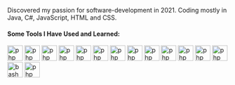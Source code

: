 Discovered my passion for software-development in 2021. Coding mostly in Java, C#, JavaScript, HTML and CSS.

<h4>Some Tools I Have Used and Learned:</h4>
<p align="left"> 
<img src="https://cdn.jsdelivr.net/gh/devicons/devicon/icons/java/java-original.svg" alt="php" width="35" height="35"/> 
<img src="https://cdn.jsdelivr.net/gh/devicons/devicon/icons/csharp/csharp-original.svg" alt="php" width="35" height="35"/> 
<img src="https://cdn.jsdelivr.net/gh/devicons/devicon/icons/javascript/javascript-original.svg" alt="php" width="35" height="35"/>
<img src="https://cdn.jsdelivr.net/gh/devicons/devicon/icons/html5/html5-original.svg" alt="php" width="35" height="35"/>
  <img src="https://cdn.jsdelivr.net/gh/devicons/devicon/icons/css3/css3-original.svg" alt="php" width="35" height="35"/>
  <img src="https://cdn.jsdelivr.net/gh/devicons/devicon/icons/mysql/mysql-original-wordmark.svg" alt="php" width="35" height="35"/>
  <img src="https://cdn.jsdelivr.net/gh/devicons/devicon/icons/docker/docker-original-wordmark.svg" alt="php" width="35" height="35"/>
  <img src="https://cdn.jsdelivr.net/gh/devicons/devicon/icons/markdown/markdown-original.svg" alt="php" width="35" height="35"/>
  <img src="https://cdn.jsdelivr.net/gh/devicons/devicon/icons/vim/vim-original.svg" alt="php" width="35" height="35"/>
   <img src="https://cdn.jsdelivr.net/gh/devicons/devicon/icons/git/git-original-wordmark.svg" alt="php" width="35" height="35"/>
   <img src="https://cdn.jsdelivr.net/gh/devicons/devicon/icons/intellij/intellij-original-wordmark.svg" alt="php" width="35" height="35"/>
  <img src="https://cdn.jsdelivr.net/gh/devicons/devicon/icons/visualstudio/visualstudio-plain.svg" alt="php" width="35" height="35"/>
  <img src="https://cdn.jsdelivr.net/gh/devicons/devicon/icons/vscode/vscode-original-wordmark.svg" alt="php" width="35" height="35"/>
<img src="https://cdn.jsdelivr.net/gh/devicons/devicon/icons/bash/bash-original.svg" alt="bash" width="35" height="35"/>
  <img src="https://cdn.jsdelivr.net/gh/devicons/devicon/icons/spring/spring-plain-wordmark.svg" alt="php" width="35" height="35"/>  
</p>
